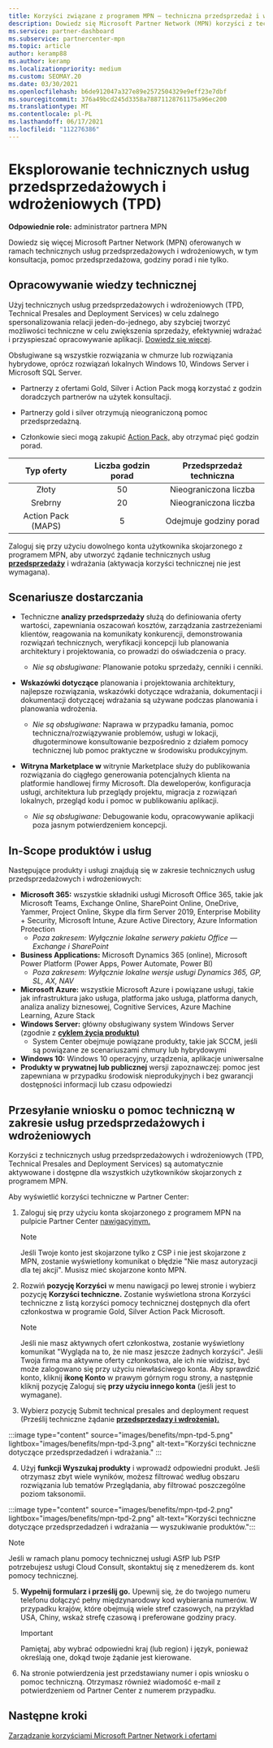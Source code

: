 ```yaml
---
title: Korzyści związane z programem MPN — techniczna przedsprzedaż i wdrażanie (TPD)
description: Dowiedz się Microsoft Partner Network (MPN) korzyści z technicznych usług przedsprzedażyłowych i wdrożeniowych (TPD)
ms.service: partner-dashboard
ms.subservice: partnercenter-mpn
ms.topic: article
author: keramp88
ms.author: keramp
ms.localizationpriority: medium
ms.custom: SEOMAY.20
ms.date: 03/30/2021
ms.openlocfilehash: b6de912047a327e89e2572504329e9eff23e7dbf
ms.sourcegitcommit: 376a49bcd245d3358a78871128761175a96ec200
ms.translationtype: MT
ms.contentlocale: pl-PL
ms.lasthandoff: 06/17/2021
ms.locfileid: "112276386"
---
```

# <a name="explore-technical-presales-and-deployment-services-tpd"></a>Eksplorowanie technicznych usług przedsprzedażowych i wdrożeniowych (TPD) 

**Odpowiednie role:** administrator partnera MPN

Dowiedz się więcej Microsoft Partner Network (MPN) oferowanych w ramach technicznych usług przedsprzedażowych i wdrożeniowych, w tym konsultacja, pomoc przedsprzedażowa, godziny porad i nie tylko.

## <a name="develop-your-technical-know-how"></a>Opracowywanie wiedzy technicznej

Użyj technicznych usług przedsprzedażowych i wdrożeniowych (TPD, Technical Presales and Deployment Services) w celu zdalnego spersonalizowania relacji jeden-do-jednego, aby szybciej tworzyć możliwości techniczne w celu zwiększenia sprzedaży, efektywniej wdrażać i przyspieszać opracowywanie aplikacji. [Dowiedz się więcej](https://aka.ms/TPD).

Obsługiwane są wszystkie rozwiązania w chmurze lub rozwiązania hybrydowe, oprócz rozwiązań lokalnych Windows 10, Windows Server i Microsoft SQL Server. 

- Partnerzy z ofertami Gold, Silver i Action Pack mogą korzystać z godzin doradczych partnerów na użytek konsultacji. 

- Partnerzy gold i silver otrzymują nieograniczoną pomoc przedsprzedażną. 

- Członkowie sieci mogą zakupić [Action Pack,](https://partner.microsoft.com/membership/action-pack) aby otrzymać pięć godzin porad.  

|     Typ oferty    | Liczba godzin porad |   Przedsprzedaż techniczna   |
|:-----------------:|:------------------------:|:----------------------:|
|        Złoty       |            50            |        Nieograniczona liczba       |
|       Srebrny      |            20            |        Nieograniczona liczba       |
| Action Pack (MAPS) |             5            | Odejmuje godziny porad |

Zaloguj się przy użyciu dowolnego konta użytkownika skojarzonego z programem MPN, aby utworzyć żądanie technicznych usług **[przedsprzedaży](https://partner.microsoft.com/dashboard/mpn/membership/benefits/technical/createadvisoryhours-servicerequest)** i wdrażania (aktywacja korzyści technicznej nie jest wymagana).

## <a name="delivery-scenarios"></a>Scenariusze dostarczania

- Techniczne **analizy przedsprzedaży** służą do definiowania oferty wartości, zapewniania oszacowań kosztów, zarządzania zastrzeżeniami klientów, reagowania na komunikaty konkurencji, demonstrowania rozwiązań technicznych, weryfikacji koncepcji lub planowania architektury i projektowania, co prowadzi do oświadczenia o pracy.

  - *Nie są obsługiwane:* Planowanie potoku sprzedaży, cenniki i cenniki.


- **Wskazówki dotyczące** planowania i projektowania architektury, najlepsze rozwiązania, wskazówki dotyczące wdrażania, dokumentacji i dokumentacji dotyczącej wdrażania są używane podczas planowania i planowania wdrożenia.

  - *Nie są obsługiwane:* Naprawa w przypadku łamania, pomoc techniczna/rozwiązywanie problemów, usługi w lokacji, długoterminowe konsultowanie bezpośrednio z działem pomocy technicznej lub pomoc praktyczne w środowisku produkcyjnym. 


- **Witryna Marketplace w** witrynie Marketplace służy do publikowania rozwiązania do ciągłego generowania potencjalnych klienta na platformie handlowej firmy Microsoft. Dla deweloperów, konfiguracja usługi, architektura lub przeglądy projektu, migracja z rozwiązań lokalnych, przegląd kodu i pomoc w publikowaniu aplikacji.

  - *Nie są obsługiwane:* Debugowanie kodu, opracowywanie aplikacji poza jasnym potwierdzeniem koncepcji.

## <a name="in-scope-products-and-services"></a>In-Scope produktów i usług

Następujące produkty i usługi znajdują się w zakresie technicznych usług przedsprzedażowych i wdrożeniowych:
- **Microsoft 365:** wszystkie składniki usługi Microsoft Office 365, takie jak Microsoft Teams, Exchange Online, SharePoint Online, OneDrive, Yammer, Project Online, Skype dla firm Server 2019, Enterprise Mobility + Security, Microsoft Intune, Azure Active Directory, Azure Information Protection
  - *Poza zakresem: Wyłącznie lokalne serwery pakietu Office — Exchange i SharePoint*
- **Business Applications:** Microsoft Dynamics 365 (online), Microsoft Power Platform (Power Apps, Power Automate, Power BI)
  - *Poza zakresem: Wyłącznie lokalne wersje usługi Dynamics 365, GP, SL, AX, NAV*
- **Microsoft Azure:** wszystkie Microsoft Azure i powiązane usługi, takie jak infrastruktura jako usługa, platforma jako usługa, platforma danych, analiza analizy biznesowej, Cognitive Services, Azure Machine Learning, Azure Stack
- **Windows Server:** główny obsługiwany system Windows Server (zgodnie z **[cyklem życia produktu)](/lifecycle/policies/fixed)**
  - System Center obejmuje powiązane produkty, takie jak SCCM, jeśli są powiązane ze scenariuszami chmury lub hybrydowymi
- **Windows 10:** Windows 10 operacyjny, urządzenia, aplikacje uniwersalne
- **Produkty w prywatnej lub publicznej** wersji zapoznawczej: pomoc jest zapewniana w przypadku środowisk nieprodukyjnych i bez gwarancji dostępności informacji lub czasu odpowiedzi

## <a name="submit-a-technical-presales-and-deployment-services-request"></a>Przesyłanie wniosku o pomoc techniczną w zakresie usług przedsprzedażowych i wdrożeniowych 

Korzyści z technicznych usług przedsprzedażowych i wdrożeniowych (TPD, Technical Presales and Deployment Services) są automatycznie aktywowane i dostępne dla wszystkich użytkowników skojarzonych z programem MPN. 

Aby wyświetlić korzyści techniczne w Partner Center:

1. Zaloguj się przy użyciu konta skojarzonego z programem MPN na pulpicie Partner Center [nawigacyjnym.](https://partner.microsoft.com/dashboard) 

   > [!NOTE]
   > Jeśli Twoje konto jest skojarzone tylko z CSP i nie jest skojarzone z MPN, zostanie wyświetlony komunikat o błędzie "Nie masz autoryzacji dla tej akcji". Musisz mieć skojarzone konto MPN.

2. Rozwiń **pozycję Korzyści** w menu nawigacji po lewej stronie i wybierz pozycję **Korzyści techniczne.** Zostanie wyświetlona strona Korzyści techniczne z listą korzyści pomocy technicznej dostępnych dla ofert członkostwa w programie Gold, Silver Action Pack Microsoft. 

   > [!NOTE]
   > Jeśli nie masz aktywnych ofert członkostwa, zostanie wyświetlony komunikat "Wygląda na to, że nie masz jeszcze żadnych korzyści". Jeśli Twoja firma ma aktywne oferty członkostwa, ale ich nie widzisz, być może zalogowano się przy użyciu niewłaściwego konta. Aby sprawdzić konto, kliknij **ikonę Konto** w prawym górnym rogu strony, a następnie kliknij pozycję Zaloguj się **przy użyciu innego konta** (jeśli jest to wymagane).

3. Wybierz pozycję Submit technical presales and deployment request (Prześlij techniczne żądanie **[przedsprzedazy i wdrożenia).](https://partner.microsoft.com/dashboard/mpn/membership/benefits/technical/createadvisoryhours-servicerequest)**

:::image type="content" source="images/benefits/mpn-tpd-5.png" lightbox="images/benefits/mpn-tpd-3.png" alt-text="Korzyści techniczne dotyczące przedsprzedadzeń i wdrażania." :::

4. Użyj **funkcji Wyszukaj produkty** i wprowadź odpowiedni produkt. Jeśli otrzymasz zbyt wiele wyników, możesz filtrować według obszaru rozwiązania lub tematów Przeglądania, aby filtrować poszczególne poziom taksonomii.

:::image type="content" source="images/benefits/mpn-tpd-2.png" lightbox="images/benefits/mpn-tpd-2.png" alt-text="Korzyści techniczne dotyczące przedsprzedadzeń i wdrażania — wyszukiwanie produktów.":::

   > [!NOTE]
   > Jeśli w ramach planu pomocy technicznej usługi ASfP lub PSfP potrzebujesz usługi Cloud Consult, skontaktuj się z menedżerem ds. kont pomocy technicznej.

5. **Wypełnij formularz i prześlij go.** Upewnij się, że do twojego numeru telefonu dołączyć pełny międzynarodowy kod wybierania numerów. W przypadku krajów, które obejmują wiele stref czasowych, na przykład USA, Chiny, wskaż strefę czasową i preferowane godziny pracy.

   > [!IMPORTANT]
   > Pamiętaj, aby wybrać odpowiedni kraj (lub region) i język, ponieważ określają one, dokąd twoje żądanie jest kierowane.

6. Na stronie potwierdzenia jest przedstawiany numer i opis wniosku o pomoc techniczną. Otrzymasz również wiadomość e-mail z potwierdzeniem od Partner Center z numerem przypadku.

## <a name="next-steps"></a>Następne kroki

[Zarządzanie korzyściami Microsoft Partner Network i ofertami](manage-your-partner-network-benefits.md)
